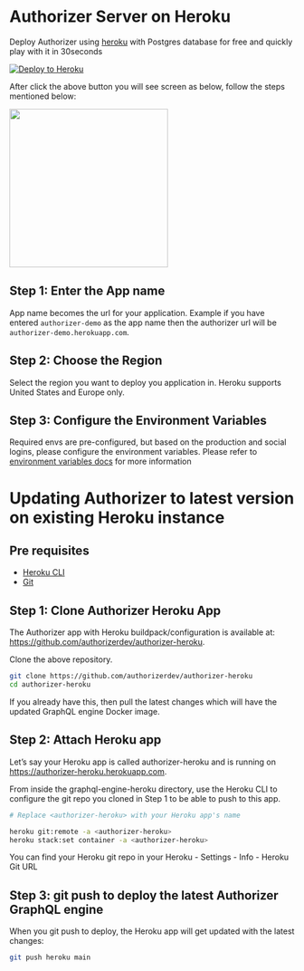 # Authorizer Server on Heroku

Deploy Authorizer using [heroku](https://github.com/authorizerdev/authorizer-heroku) with Postgres database for free and quickly play with it in 30seconds
<br/>

[![Deploy to Heroku](https://www.herokucdn.com/deploy/button.svg)](https://heroku.com/deploy?template=https://github.com/authorizerdev/authorizer-heroku&addons=heroku-postgresql)

After click the above button you will see screen as below, follow the steps mentioned below:

<img src="https://docs.authorizer.dev/images/heroku.png" style="height:20em;"/>

## Step 1: Enter the App name

App name becomes the url for your application. Example if you have entered `authorizer-demo` as the app name then the authorizer url will be `authorizer-demo.herokuapp.com`.

## Step 2: Choose the Region

Select the region you want to deploy you application in. Heroku supports United States and Europe only.

## Step 3: Configure the Environment Variables

Required envs are pre-configured, but based on the production and social logins, please configure the environment variables. Please refer to [environment variables docs](/core/env) for more information

# Updating Authorizer to latest version on existing Heroku instance

## Pre requisites

- [Heroku CLI](https://devcenter.heroku.com/articles/heroku-cli)
- [Git](https://git-scm.com/downloads)

## Step 1: Clone Authorizer Heroku App

The Authorizer app with Heroku buildpack/configuration is available at: https://github.com/authorizerdev/authorizer-heroku.

Clone the above repository.

```sh
git clone https://github.com/authorizerdev/authorizer-heroku
cd authorizer-heroku
```

If you already have this, then pull the latest changes which will have the updated GraphQL engine Docker image.

## Step 2: Attach Heroku app

Let’s say your Heroku app is called authorizer-heroku and is running on https://authorizer-heroku.herokuapp.com.

From inside the graphql-engine-heroku directory, use the Heroku CLI to configure the git repo you cloned in Step 1 to be able to push to this app.

```sh
# Replace <authorizer-heroku> with your Heroku app's name

heroku git:remote -a <authorizer-heroku>
heroku stack:set container -a <authorizer-heroku>
```

You can find your Heroku git repo in your Heroku - Settings - Info - Heroku Git URL

## Step 3: git push to deploy the latest Authorizer GraphQL engine

When you git push to deploy, the Heroku app will get updated with the latest changes:

```sh
git push heroku main
```
